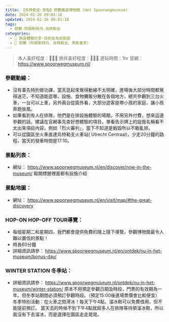 ```yaml
---
title: 【烏特勒支-景點】荷蘭鐵道博物館 (Het Spoorwegmuseum)
date: 2024-02-26 09:03:18
updated: 2024-02-26 09:03:18
tags:
  - 荷蘭-阿姆斯特丹.烏特勒支
categories: 
  - 🌴 旅遊體驗分享-目前皆為自助遊
  - 🥥 荷蘭（阿姆斯特丹、烏特勒支、馬斯垂克）
---
```

>本人喜好程度：🌝🌝🌝 旅伴喜好程度：🌝🌝🌛
>遊玩時間：1hr
>官網：https://www.spoorwegmuseum.nl/
<!-- more -->

### 參觀動線：
+ 沒有事先特別做功課，當天逛起來覺得動線不太明確，進場後大部分時間都覺得迷茫，不知道能逛哪，設施、食物攤販分散在各個地方，總共參觀到三台火車，一台可以上車，另外兩台從窗外看，大部分遊客是帶小孩的家庭，讓小孩奔跑放風。
+ 如果看到有人在排隊，他們是在排設施體驗的場館，不用另外付費，想來這邊參觀的話，建議在官網事先查好想體驗的項目，單看告示牌上的設施名稱看不太出來項目內容，例如「烈火審判」，當下不知道是蝦毀所以不敢亂排。
+ 可以從園區坐火車直達烏特勒支火車站( Utrecht Centraal)，少走20分鐘的路程，當天的發車時間是17:10。
### 景點列表：
+ 網址：
https://www.spoorwegmuseum.nl/en/discover/now-in-the-museum/
點開標題裡面都有設施介紹
 
### 景點地圖：
+ 網址：
https://www.spoorwegmuseum.nl/en/visit/map/#the-great-discovery
 
### HOP-ON HOP-OFF TOUR導覽：
+ 每個星期二和星期四，我們都會提供免費的隨上隨下導覽，參觀博物館最令人難以置信的景點！
+ 時長60分鐘
+ 詳細資訊請參：
https://www.spoorwegmuseum.nl/en/ontdek/nu-in-het-museum/bonus-day/
 
### WINTER STATION 冬季站：
+ 詳細資訊請參：
https://www.spoorwegmuseum.nl/ontdek/nu-in-het-museum/winter-station/
原本不用預定參觀日期及時段，門票的有效期為一年。但冬季站期間必須預訂參觀時段。（預定15:00後進場票價會比較便宜）
冬季特別活動：在火車之間滑冰！每天下午4點，溜冰鞋可以免費借用，但不能提前預訂。
當天去的時候不到下午4點就超多人在排隊等待領溜冰鞋，所以我沒有下去溜冰，而是選擇在園區走走晃晃。

 
